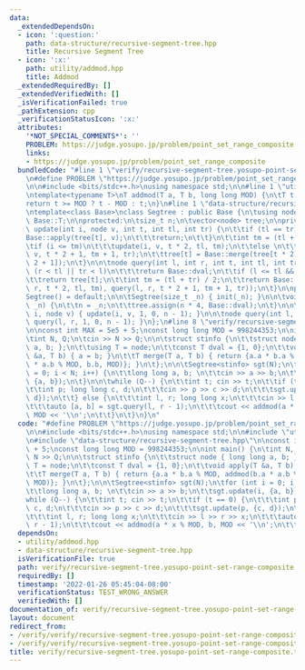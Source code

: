 ```yaml
---
data:
  _extendedDependsOn:
  - icon: ':question:'
    path: data-structure/recursive-segment-tree.hpp
    title: Recursive Segment Tree
  - icon: ':x:'
    path: utility/addmod.hpp
    title: Addmod
  _extendedRequiredBy: []
  _extendedVerifiedWith: []
  _isVerificationFailed: true
  _pathExtension: cpp
  _verificationStatusIcon: ':x:'
  attributes:
    '*NOT_SPECIAL_COMMENTS*': ''
    PROBLEM: https://judge.yosupo.jp/problem/point_set_range_composite
    links:
    - https://judge.yosupo.jp/problem/point_set_range_composite
  bundledCode: "#line 1 \"verify/recursive-segment-tree.yosupo-point-set-range-composite.test.cpp\"\
    \n#define PROBLEM \"https://judge.yosupo.jp/problem/point_set_range_composite\"\
    \n\n#include <bits/stdc++.h>\nusing namespace std;\n\n#line 1 \"utility/addmod.hpp\"\
    \ntemplate<typename T>\nT addmod(T a, T b, long long MOD) {\n\tT t = a + b;\n\t\
    return t >= MOD ? t - MOD : t;\n}\n#line 1 \"data-structure/recursive-segment-tree.hpp\"\
    \ntemplate<class Base>\nclass Segtree : public Base {\n\tusing node = typename\
    \ Base::T;\n\nprotected:\n\tsize_t n;\n\tvector<node> tree;\n\nprivate:\n\tvoid\
    \ update(int i, node v, int t, int tl, int tr) {\n\t\tif (tl == tr) {\n\t\t\t\
    Base::apply(tree[t], v);\n\t\t\treturn;\n\t\t}\n\t\tint tm = (tl + tr) / 2;\n\t\
    \tif (i <= tm)\n\t\t\tupdate(i, v, t * 2, tl, tm);\n\t\telse \n\t\t\tupdate(i,\
    \ v, t * 2 + 1, tm + 1, tr);\n\t\ttree[t] = Base::merge(tree[t * 2], tree[t *\
    \ 2 + 1]);\n\t}\n\n\tnode query(int l, int r, int t, int tl, int tr) {\n\t\tif\
    \ (r < tl || tr < l)\n\t\t\treturn Base::dval;\n\t\tif (l <= tl && tr <= r)\n\t\
    \t\treturn tree[t];\n\t\tint tm = (tl + tr) / 2;\n\t\treturn Base::merge(query(l,\
    \ r, t * 2, tl, tm), query(l, r, t * 2 + 1, tm + 1, tr));\n\t}\n\npublic:\n\t\
    Segtree() = default;\n\n\tSegtree(size_t _n) { init(_n); }\n\n\tvoid init(size_t\
    \ _n) {\n\t\tn = _n;\n\t\ttree.assign(n * 4, Base::dval);\n\t}\n\n\tvoid update(int\
    \ i, node v) { update(i, v, 1, 0, n - 1); }\n\n\tnode query(int l, int r) { return\
    \ query(l, r, 1, 0, n - 1); }\n};\n#line 8 \"verify/recursive-segment-tree.yosupo-point-set-range-composite.test.cpp\"\
    \n\nconst int MAX = 5e5 + 5;\nconst long long MOD = 998244353;\n\nint main() {\n\
    \tint N, Q;\n\tcin >> N >> Q;\n\n\tstruct stinfo {\n\t\tstruct node { long long\
    \ a, b; };\n\t\tusing T = node;\n\t\tconst T dval = {1, 0};\n\t\tvoid apply(T\
    \ &a, T b) { a = b; }\n\t\tT merge(T a, T b) { return {a.a * b.a % MOD, addmod(b.a\
    \ * a.b % MOD, b.b, MOD)}; }\n\t};\n\n\tSegtree<stinfo> sgt(N);\n\tfor (int i\
    \ = 0; i < N; i++) {\n\t\tlong long a, b; \n\t\tcin >> a >> b;\n\t\tsgt.update(i,\
    \ {a, b});\n\t}\n\n\twhile (Q--) {\n\t\tint t; cin >> t;\n\t\tif (t == 0) {\n\t\
    \t\tint p; long long c, d;\n\t\t\tcin >> p >> c >> d;\n\t\t\tsgt.update(p, {c,\
    \ d});\n\t\t} else {\n\t\t\tint l, r; long long x;\n\t\t\tcin >> l >> r >> x;\n\
    \t\t\tauto [a, b] = sgt.query(l, r - 1);\n\t\t\tcout << addmod(a * x % MOD, b,\
    \ MOD << '\\n';\n\t\t}\n\t}\n}\n"
  code: "#define PROBLEM \"https://judge.yosupo.jp/problem/point_set_range_composite\"\
    \n\n#include <bits/stdc++.h>\nusing namespace std;\n\n#include \"utility/addmod.hpp\"\
    \n#include \"data-structure/recursive-segment-tree.hpp\"\n\nconst int MAX = 5e5\
    \ + 5;\nconst long long MOD = 998244353;\n\nint main() {\n\tint N, Q;\n\tcin >>\
    \ N >> Q;\n\n\tstruct stinfo {\n\t\tstruct node { long long a, b; };\n\t\tusing\
    \ T = node;\n\t\tconst T dval = {1, 0};\n\t\tvoid apply(T &a, T b) { a = b; }\n\
    \t\tT merge(T a, T b) { return {a.a * b.a % MOD, addmod(b.a * a.b % MOD, b.b,\
    \ MOD)}; }\n\t};\n\n\tSegtree<stinfo> sgt(N);\n\tfor (int i = 0; i < N; i++) {\n\
    \t\tlong long a, b; \n\t\tcin >> a >> b;\n\t\tsgt.update(i, {a, b});\n\t}\n\n\t\
    while (Q--) {\n\t\tint t; cin >> t;\n\t\tif (t == 0) {\n\t\t\tint p; long long\
    \ c, d;\n\t\t\tcin >> p >> c >> d;\n\t\t\tsgt.update(p, {c, d});\n\t\t} else {\n\
    \t\t\tint l, r; long long x;\n\t\t\tcin >> l >> r >> x;\n\t\t\tauto [a, b] = sgt.query(l,\
    \ r - 1);\n\t\t\tcout << addmod(a * x % MOD, b, MOD << '\\n';\n\t\t}\n\t}\n}\n"
  dependsOn:
  - utility/addmod.hpp
  - data-structure/recursive-segment-tree.hpp
  isVerificationFile: true
  path: verify/recursive-segment-tree.yosupo-point-set-range-composite.test.cpp
  requiredBy: []
  timestamp: '2022-01-26 05:45:04-08:00'
  verificationStatus: TEST_WRONG_ANSWER
  verifiedWith: []
documentation_of: verify/recursive-segment-tree.yosupo-point-set-range-composite.test.cpp
layout: document
redirect_from:
- /verify/verify/recursive-segment-tree.yosupo-point-set-range-composite.test.cpp
- /verify/verify/recursive-segment-tree.yosupo-point-set-range-composite.test.cpp.html
title: verify/recursive-segment-tree.yosupo-point-set-range-composite.test.cpp
---
```


